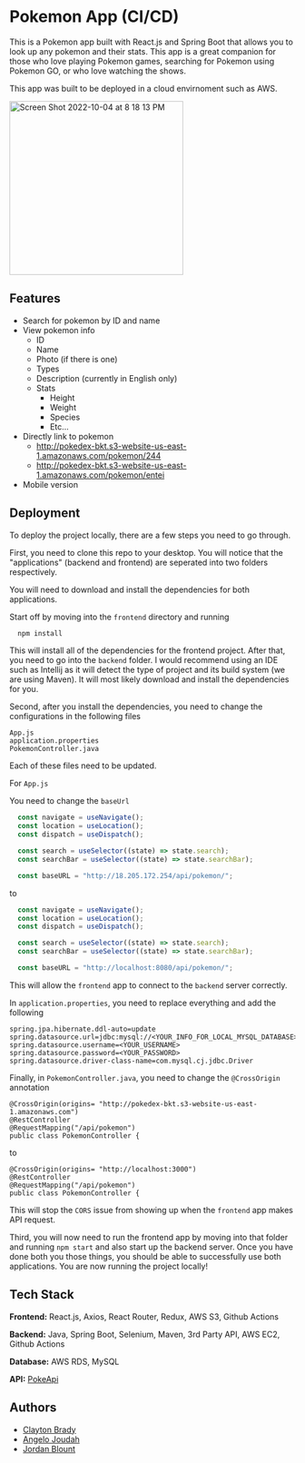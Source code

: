 
# Pokemon App (CI/CD)

This is a Pokemon app built with React.js and Spring Boot that allows you to look up any pokemon and their stats. This app is a great companion for those who love playing Pokemon games, searching for Pokemon using Pokemon GO, or who love watching the shows. 

This app was built to be deployed in a cloud envirnoment such as AWS.

<img width="306" alt="Screen Shot 2022-10-04 at 8 18 13 PM" src="https://user-images.githubusercontent.com/77266395/193948034-2e3c24f3-6778-4510-85a9-febee4e34cba.png">

## Features

- Search for pokemon by ID and name
- View pokemon info
  - ID
  - Name
  - Photo (if there is one)
  - Types
  - Description (currently in English only)
  - Stats
    - Height
    - Weight
    - Species
    - Etc...
- Directly link to pokemon
  - http://pokedex-bkt.s3-website-us-east-1.amazonaws.com/pokemon/244
  - http://pokedex-bkt.s3-website-us-east-1.amazonaws.com/pokemon/entei
- Mobile version


## Deployment

To deploy the project locally, there are a few steps you need to go through.

First, you need to clone this repo to your desktop. You will notice that the "applications" (backend and frontend) are seperated into two folders respectively.

You will need to download and install the dependencies for both applications. 

Start off by moving into the ```frontend``` directory and running

```bash
  npm install
```

This will install all of the dependencies for the frontend project. After that, you need to go into the ```backend``` folder. I would recommend using an IDE such as Intellij as it will detect the type of project and its build system (we are using Maven). It will most likely download and install the dependencies for you.

Second, after you install the dependencies, you need to change the configurations in the following files

```
App.js
application.properties
PokemonController.java
```

Each of these files need to be updated.

For ```App.js```

You need to change the ```baseUrl```

```javascript
  const navigate = useNavigate();
  const location = useLocation();
  const dispatch = useDispatch();

  const search = useSelector((state) => state.search);
  const searchBar = useSelector((state) => state.searchBar);

  const baseURL = "http://18.205.172.254/api/pokemon/";
```

to 

```javascript
  const navigate = useNavigate();
  const location = useLocation();
  const dispatch = useDispatch();

  const search = useSelector((state) => state.search);
  const searchBar = useSelector((state) => state.searchBar);

  const baseURL = "http://localhost:8080/api/pokemon/";
```

This will allow the ```frontend``` app to connect to the ```backend``` server correctly.

In ```application.properties```, you need to replace everything and add the following

```
spring.jpa.hibernate.ddl-auto=update
spring.datasource.url=jdbc:mysql://<YOUR_INFO_FOR_LOCAL_MYSQL_DATABASE>:3306/<DATABASE_NAME>
spring.datasource.username=<YOUR_USERNAME>
spring.datasource.password=<YOUR_PASSWORD>
spring.datasource.driver-class-name=com.mysql.cj.jdbc.Driver
```

Finally, in ```PokemonController.java```, you need to change the ```@CrossOrigin``` annotation

```
@CrossOrigin(origins= "http://pokedex-bkt.s3-website-us-east-1.amazonaws.com")
@RestController
@RequestMapping("/api/pokemon")
public class PokemonController {
```

to 

```
@CrossOrigin(origins= "http://localhost:3000")
@RestController
@RequestMapping("/api/pokemon")
public class PokemonController {
```

This will stop the ```CORS``` issue from showing up when the ```frontend``` app makes API request.

Third, you will now need to run the frontend app by moving into that folder and running ```npm start``` and also start up the backend server. Once you have done both you those things, you should be able to successfully use both applications. You are now running the project locally!

## Tech Stack

**Frontend:** React.js, Axios, React Router, Redux, AWS S3, Github Actions

**Backend:** Java, Spring Boot, Selenium, Maven, 3rd Party API, AWS EC2, Github Actions

**Database:** AWS RDS, MySQL

**API:** [PokeApi](https://pokeapi.co/)

## Authors

- [Clayton Brady](https://github.com/Yotigify)
- [Angelo Joudah](https://github.com/AngeloJ123)
- [Jordan Blount](https://github.com/JordanBlount)

